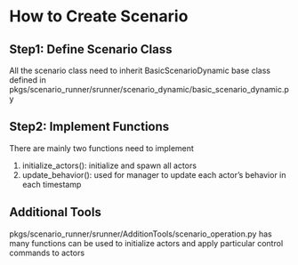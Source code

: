 <!--
 * @Author: 
 * @Email: 
 * @Date: 2023-02-20 20:13:41
 * @LastEditTime: 2023-02-21 15:50:30
 * @Description: 
-->

# How to Create Scenario


## Step1: Define Scenario Class
All the scenario class need to inherit BasicScenarioDynamic base class defined in  pkgs/scenario_runner/srunner/scenario_dynamic/basic_scenario_dynamic.py

## Step2: Implement Functions
There are mainly two functions need to implement
1. initialize_actors(): initialize and spawn all actors
2. update_behavior(): used for manager to update each actor’s behavior in each timestamp

## Additional Tools
pkgs/scenario_runner/srunner/AdditionTools/scenario_operation.py has many functions can be used to initialize actors and apply particular control commands to actors



